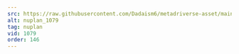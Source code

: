 ```yaml
---
src: https://raw.githubusercontent.com/Dadaism6/metadriverse-asset/main/script-nuplan-output-newcompressed/nuplan_1079.mp4
alt: nuplan_1079
tag: nuplan
vid: 1079
order: 146
---
```

